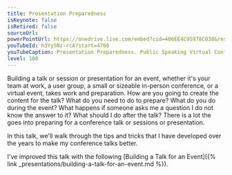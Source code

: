 ```yaml
---
title: Presentation Preparedness
isKeynote: false
isRetired: false
sourceUrl:
powerPointUrl: https://onedrive.live.com/embed?cid=406EE4C95978C038&resid=406EE4C95978C038%2177860&authkey=AGbN0H8VtTxkbvE&em=2
youTubeId: h3YySNz-rcA?start=4760
youTubeCaption: Presentation Preparedness. Public Speaking Virtual Conference
level: 100
---
```


Building a talk or session or presentation for an event, whether it's your team at work, a user group, a small or sizeable in-person conference, or a virtual event, takes work and preparation.  How are you going to create the content for the talk?  What do you need to do to prepare? What do you do during the event? What happens if someone asks me a question I do not know the answer to it? What should I do after the talk? There is a lot the goes into preparing for a conference talk or sessions or presentation.

In this talk, we'll walk through the tips and tricks that I have developed over the years to make my conference talks better.

I've improved this talk with the following [Building a Talk for an Event]({% link _presentations/building-a-talk-for-an-event.md %}).
